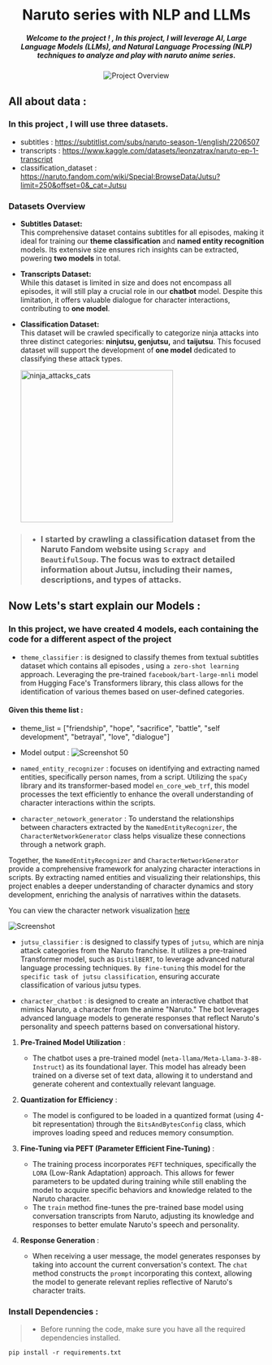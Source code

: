 

<div align="center">  

# Naruto series with NLP and LLMs

##### Welcome to the project ! , In this project, I will leverage AI, Large Language Models (LLMs), and Natural Language Processing (NLP) techniques to analyze and play with naruto anime series.

![Project Overview](https://github.com/user-attachments/assets/3a275525-3005-4641-a5e1-a45ac20b6baf)  
 
 
  
</div>



## All about data :
### In this project , I will use three datasets.

 
- subtitles : https://subtitlist.com/subs/naruto-season-1/english/2206507
- transcripts : https://www.kaggle.com/datasets/leonzatrax/naruto-ep-1-transcript
- classification_dataset : https://naruto.fandom.com/wiki/Special:BrowseData/Jutsu?limit=250&offset=0&_cat=Jutsu

### Datasets Overview  

- **Subtitles Dataset:**  
  This comprehensive dataset contains subtitles for all episodes, making it ideal for training our **theme classification** and **named entity recognition** models. Its extensive size ensures rich insights can be extracted, powering **two models** in total.  

- **Transcripts Dataset:**  
  While this dataset is limited in size and does not encompass all episodes, it will still play a crucial role in our **chatbot** model. Despite this limitation, it offers valuable dialogue for character interactions, contributing to **one model**.  

- **Classification Dataset:**  
  This dataset will be crawled specifically to categorize ninja attacks into three distinct categories: **ninjutsu, genjutsu,** and **taijutsu**. This focused dataset will support the development of **one model** dedicated to classifying these attack types.



 
    <img src="https://github.com/user-attachments/assets/19ca670c-28ca-40fb-907e-905eeead69c7" alt="ninja_attacks_cats" width="300"/>  



 > - ### I started by crawling a classification dataset from the Naruto Fandom website using `Scrapy and BeautifulSoup`. The focus was to extract detailed information about Jutsu, including their names, descriptions, and types of attacks.  












## Now Lets's start explain our Models  :






 ###   In this project, we have created 4 models, each containing the code for a different aspect of the project 

- `theme_classifier` :  is designed to classify themes from textual subtitles dataset which contains all episodes , using `a zero-shot learning` approach. Leveraging the pre-trained `facebook/bart-large-mnli` model from Hugging Face's Transformers library, this class allows for the identification of various themes based on user-defined categories.


#### Given this theme list :
  -  theme_list = ["friendship", "hope", "sacrifice", "battle", "self development", "betrayal", "love", "dialogue"] 
  - Model output    : 
  ![Screenshot 50](https://github.com/user-attachments/assets/e5c48aa5-c74b-467d-9cdc-e1d0eac0383c)




  - `named_entity_recognizer` :  focuses on identifying and extracting named entities, specifically person names, from a script. Utilizing the `spaCy` library and its transformer-based model `en_core_web_trf`, this model processes the text efficiently to enhance the overall understanding of character interactions within the scripts.  

  - `character_netowork_generator` : To understand the relationships between characters extracted by the `NamedEntityRecognizer`, the `CharacterNetworkGenerator` class helps visualize these connections through a network graph.  

  Together, the `NamedEntityRecognizer` and `CharacterNetworkGenerator` provide a comprehensive framework for analyzing character interactions in scripts. By extracting named entities and visualizing their relationships, this project enables a deeper understanding of character dynamics and story development, enriching the analysis of narratives within the datasets.  





You can view the character network visualization   [here](character_network/naruto.html)


![Screenshot](https://github.com/user-attachments/assets/6e9fecdd-236c-4834-a5c1-d8d6736029fb) 


- `jutsu_classifier` :  is designed to classify types of `jutsu`, which are ninja attack categories from the Naruto franchise. It utilizes a pre-trained Transformer model, such as `DistilBERT`, to leverage advanced natural language processing techniques. `By fine-tuning` this model for the `specific task of jutsu classification`,  ensuring accurate classification of various jutsu types. 









- `character_chatbot` :  is designed to create an interactive chatbot that mimics Naruto, a character from the anime "Naruto." The bot leverages advanced language models to generate responses that reflect Naruto's personality and speech patterns based on conversational history.  



1. **Pre-Trained Model Utilization** :  
   - The chatbot uses a pre-trained model (`meta-llama/Meta-Llama-3-8B-Instruct`) as its foundational layer. This model has already been trained on a diverse set of text data, allowing it to understand and generate coherent and contextually relevant language.  

2. **Quantization for Efficiency** :  
   - The model is configured to be loaded in a quantized format (using 4-bit representation) through the `BitsAndBytesConfig` class, which improves loading speed and reduces memory consumption. 

3. **Fine-Tuning via PEFT (Parameter Efficient Fine-Tuning)** :  
   - The training process incorporates `PEFT` techniques, specifically the `LORA` (Low-Rank Adaptation) approach. This allows for fewer parameters to be updated during training while still enabling the model to acquire specific behaviors and knowledge related to the Naruto character.  
   - The `train` method fine-tunes the pre-trained base model using conversation transcripts from Naruto, adjusting its knowledge and responses to better emulate Naruto's speech and personality.  

4. **Response Generation** :  
   - When receiving a user message, the model generates responses by taking into account the current conversation's context. The `chat` method constructs the `prompt` incorporating this context, allowing the model to generate relevant replies reflective of Naruto's character traits.  






   







### Install Dependencies :

 > - Before running the code, make sure you have all the required dependencies installed. 

```
pip install -r requirements.txt  
```


 


   

